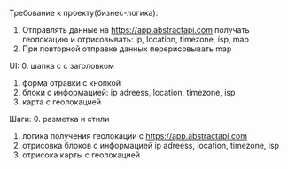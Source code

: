 
Требование к проекту(бизнес-логика):
1. Отправлять данные на https://app.abstractapi.com получать геолокацию и отрисовывать: ip, location, timezone, isp, map
2. При повторной отправке данных перерисовывать map
   
UI:
0. шапка с с заголовком
1. форма отравки с кнопкой
2. блоки с информацией: ip adreess, location, timezone, isp
3. карта с геолокацией

Шаги:
0. разметка и стили
1. логика получения геолокации с https://app.abstractapi.com
2. отрисовка блоков с информацией ip adreess, location, timezone, isp
3. отрисока карты с геолокацией